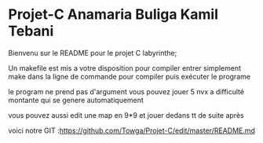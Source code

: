# Projet-C Anamaria Buliga Kamil Tebani

  Bienvenu sur le README pour le projet C labyrinthe;
  
  Un makefile est mis a votre disposition pour compiler entrer simplement make dans la ligne de commande pour compiler puis exécuter le programe
  
  le program ne prend pas d'argument vous pouvez jouer 5 nvx a difficulté montante qui se genere automatiquement

  vous pouvez aussi edit une map en 9*9 et jouer dedans tt de suite après
  
  voici notre GIT :https://github.com/Towga/Projet-C/edit/master/README.md
